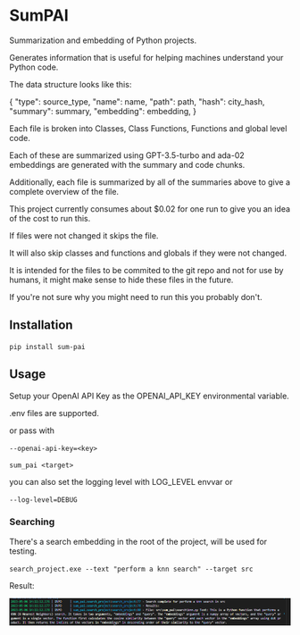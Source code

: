 # SumPAI
Summarization and embedding of Python projects.

Generates information that is useful for helping machines understand your Python code.

The data structure looks like this:

{
    "type": source_type,
    "name": name,
    "path": path,
    "hash": city_hash,
    "summary": summary,
    "embedding": embedding,
}

Each file is broken into Classes, Class Functions,
Functions and global level code.

Each of these are summarized using GPT-3.5-turbo and ada-02 embeddings are generated with the summary and code chunks.

Additionally, each file is summarized by all of the summaries above to give a complete overview of the file.

This project currently consumes about $0.02 for one run to give you an idea of the cost to run this.

If files were not changed it skips the file.

It will also skip classes and functions and globals if they were not changed.

It is intended for the files to be commited to the git repo and not for use by humans, it might make sense to hide these files in the future.

If you're not sure why you might need to run this you probably don't.

## Installation

```
pip install sum-pai
```

## Usage

Setup your OpenAI API Key as the OPENAI_API_KEY environmental variable.

.env files are supported.

or pass with 

`--openai-api-key=<key>`

```
sum_pai <target>
```

you can also set the logging level with LOG_LEVEL envvar or 

`--log-level=DEBUG`


### Searching

There's a search embedding in the root of the project, will be used for testing.

`search_project.exe --text "perform a knn search" --target src`

Result:

![SS](https://raw.githubusercontent.com/BillSchumacher/SumPAI/main/ss.png)